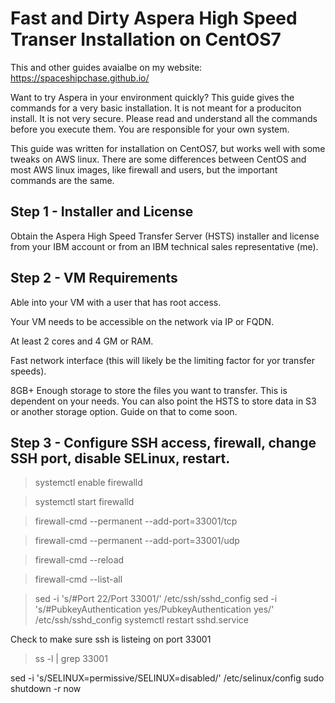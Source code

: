 # Fast and Dirty Aspera High Speed Transer Installation on CentOS7
This and other guides avaialbe on my website:
https://spaceshipchase.github.io/

Want to try Aspera in your environment quickly? This guide gives the commands
for a very basic installation. It is not meant for a produciton install. It
is not very secure. Please read and understand all the commands before you
execute them. You are responsible for your own system.


This guide was written for installation on CentOS7,
but works well with some tweaks on AWS linux.
There are some differences between CentOS and most
AWS linux images, like firewall and users, but the important commands are the same.

## Step 1 - Installer and License
Obtain the Aspera High Speed Transfer Server (HSTS) installer and license from
your IBM account or from an IBM technical sales representative (me).

## Step 2 - VM Requirements
Able into your VM with a user that has root access.

Your VM needs to be accessible on the network via IP or FQDN.

At least 2 cores and 4 GM or RAM.

Fast network interface (this will likely be the limiting factor for yor transfer speeds).

8GB+ Enough storage to store the files you want to transfer. This is dependent on your needs.
You can also point the HSTS to store data in S3 or another storage option. Guide on that to come soon.




## Step 3 - Configure SSH access, firewall, change SSH port, disable SELinux, restart.

>systemctl enable firewalld

>systemctl start firewalld

>firewall-cmd --permanent --add-port=33001/tcp

>firewall-cmd --permanent --add-port=33001/udp

>firewall-cmd --reload

>firewall-cmd --list-all

>sed -i 's/#Port 22/Port 33001/' /etc/ssh/sshd_config
>sed -i 's/#PubkeyAuthentication yes/PubkeyAuthentication yes/' /etc/ssh/sshd_config
>systemctl restart sshd.service

Check to make sure ssh is listeing on port 33001
>ss -l | grep 33001


sed -i 's/SELINUX=permissive/SELINUX=disabled/' /etc/selinux/config
sudo shutdown -r now



